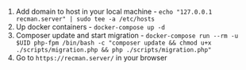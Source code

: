 1. Add domain to host in your local machine - `echo "127.0.0.1 recman.server" | sudo tee -a /etc/hosts`
2. Up docker containers - `docker-compose up -d` 
3. Composer update and start migration - `docker-compose run --rm -u $UID php-fpm /bin/bash -c "composer update && chmod u+x ./scripts/migration.php && php ./scripts/migration.php"`
4. Go to `https://recman.server/` in your browser